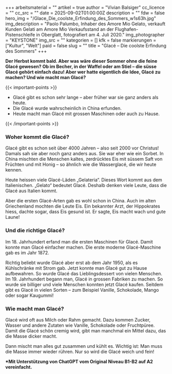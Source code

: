 +++
arbeitsmaterial = ""
artikel = true
author = "Vivian Balsiger"
cc_licence = ""
cc_src = ""
date = 2025-09-02T01:00:00Z
description = ""
fdw = false
hero_img = "/Glace_Die_coolste_Erfindung_des_Sommers_w1s63h.jpg"
img_description = "Paolo Palumbo, Inhaber des Amore Mio Gelato, verkauft Kunden Gelati am Amore Mio Verkaufsstand an der Flughafen-Pistenschleife in Oberglatt, fotografiert am 4. Juli 2020."
img_photographer = "KEYSTONE"
img_src = ""
kategorien = []
kfk = false
markierungen = ["Kultur", "Welt"]
paid = false
slug = ""
title = "Glacé – Die coolste Erfindung des Sommers"
+++

**Der Herbst kommt bald. Aber was wäre dieser Sommer ohne die feine Glacé gewesen? Ob im Becher, in der Waffel oder am Stiel – die süsse Glacé gehört einfach dazu! Aber wer hatte eigentlich die Idee, Glacé zu machen? Und wie macht man Glacé?**

{{< important-points >}}

<ul>

<li>Glacé gibt es schon sehr lange – aber früher war sie ganz anders als heute.
</li>

<li>Die Glacé wurde wahrscheinlich in China erfunden.
</li>

<li>Heute macht man Glacé mit grossen Maschinen oder auch zu Hause.
</li>

</ul>

{{< /important-points >}}

### Woher kommt die Glacé?

Glacé gibt es schon seit über 4000 Jahren – also seit 2000 vor Christus! Damals sah sie aber noch ganz anders aus. Sie war eher wie ein Sorbet. In China mischten die Menschen kaltes, zerdrücktes Eis mit süssem Saft von Früchten und mit Honig – so ähnlich wie die Wasserglacé, die wir heute kennen.

Heute heissen viele Glacé-Läden „Gelateria“. Dieses Wort kommt aus dem Italienischen. „Gelato“ bedeutet Glacé. Deshalb denken viele Leute, dass die Glacé aus Italien kommt.

Aber die ersten Glacé-Arten gab es wohl schon in China.
Auch im alten Griechenland mochten die Leute Eis. Ein bekannter Arzt, der Hippokrates hiess, dachte sogar, dass Eis gesund ist. Er sagte, Eis macht wach und gute Laune!

### Und die richtige Glacé?

Im 18. Jahrhundert erfand man die ersten Maschinen für Glacé. Damit konnte man Glacé einfacher machen. Die erste moderne Glacé-Maschine gab es im Jahr 1872.

Richtig beliebt wurde Glacé aber erst ab dem Jahr 1950, als es Kühlschränke mit Strom gab. Jetzt konnte man Glacé gut zu Hause aufbewahren. So wurde Glacé das Lieblingsdessert von vielen Menschen.
Im 19. Jahrhundert begann man, Glacé in grossen Fabriken zu machen. So wurde sie billiger und viele Menschen konnten jetzt Glacé kaufen.
Seitdem gibt es Glacé in vielen Sorten – zum Beispiel Vanille, Schokolade, Mango oder sogar Kaugummi!

### Wie macht man Glacé?

Glacé wird oft aus Milch oder Rahm gemacht. Dazu kommen Zucker, Wasser und andere Zutaten wie Vanille, Schokolade oder Fruchtpüree. Damit die Glacé schön cremig wird, gibt man manchmal ein Mittel dazu, das die Masse dicker macht.

Dann mischt man alles gut zusammen und kühlt es. Wichtig ist: Man muss die Masse immer wieder rühren. Nur so wird die Glacé weich und fein!

**\*Mit Unterstützung von ChatGPT vom Original Niveau B1-B2 auf A2 vereinfacht.**
